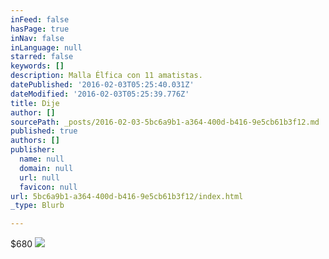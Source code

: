 ```yaml
---
inFeed: false
hasPage: true
inNav: false
inLanguage: null
starred: false
keywords: []
description: Malla Élfica con 11 amatistas.
datePublished: '2016-02-03T05:25:40.031Z'
dateModified: '2016-02-03T05:25:39.776Z'
title: Dije
author: []
sourcePath: _posts/2016-02-03-5bc6a9b1-a364-400d-b416-9e5cb61b3f12.md
published: true
authors: []
publisher:
  name: null
  domain: null
  url: null
  favicon: null
url: 5bc6a9b1-a364-400d-b416-9e5cb61b3f12/index.html
_type: Blurb

---
```

$680
![](https://the-grid-user-content.s3-us-west-2.amazonaws.com/7a9a480b-b5a3-46ea-8c15-d331e76e5eb0.JPG)